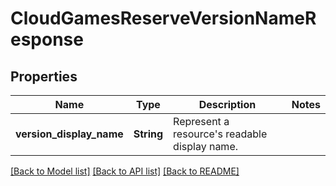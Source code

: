 # CloudGamesReserveVersionNameResponse

## Properties

Name | Type | Description | Notes
------------ | ------------- | ------------- | -------------
**version_display_name** | **String** | Represent a resource's readable display name. | 

[[Back to Model list]](../README.md#documentation-for-models) [[Back to API list]](../README.md#documentation-for-api-endpoints) [[Back to README]](../README.md)


